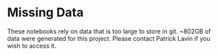 # Missing Data

These notebooks rely on data that is too large to store in git. ~802GB of data were generated for this project. Please contact Patrick Lavin if you wish to access it. 
